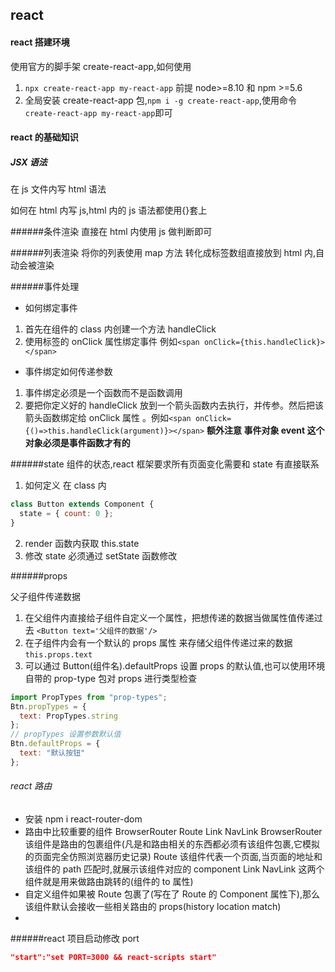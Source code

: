 ## react

#### react 搭建环境

使用官方的脚手架 create-react-app,如何使用

1. `npx create-react-app my-react-app` 前提 node>=8.10 和 npm >=5.6
2. 全局安装 create-react-app 包,`npm i -g create-react-app`,使用命令`create-react-app my-react-app`即可

#### react 的基础知识

##### JSX 语法

在 js 文件内写 html 语法

如何在 html 内写 js,html 内的 js 语法都使用{}套上

######条件渲染
直接在 html 内使用 js 做判断即可

######列表渲染
将你的列表使用 map 方法 转化成标签数组直接放到 html 内,自动会被渲染

######事件处理

- 如何绑定事件

1. 首先在组件的 class 内创建一个方法 handleClick
2. 使用标签的 onClick 属性绑定事件 例如`<span onClick={this.handleClick}></span>`

- 事件绑定如何传递参数

1. 事件绑定必须是一个函数而不是函数调用
2. 要把你定义好的 handleClick 放到一个箭头函数内去执行，并传参。然后把该箭头函数绑定给 onClick 属性
   。例如`<span onClick={()=>this.handleClick(argument)}></span>`
   **额外注意 事件对象 event 这个对象必须是事件函数才有的**

######state
组件的状态,react 框架要求所有页面变化需要和 state 有直接联系

1. 如何定义
   在 class 内

```js
class Button extends Component {
  state = { count: 0 };
}
```

2. render 函数内获取 this.state
3. 修改 state 必须通过 setState 函数修改

######props

父子组件传递数据

1. 在父组件内直接给子组件自定义一个属性，把想传递的数据当做属性值传递过去
   `<Button text='父组件的数据'/>`
2. 在子组件内会有一个默认的 props 属性 来存储父组件传递过来的数据
   `this.props.text`
3. 可以通过 Button(组件名).defaultProps 设置 props 的默认值,也可以使用环境自带的 prop-type 包对 props 进行类型检查

```js
import PropTypes from "prop-types";
Btn.propTypes = {
  text: PropTypes.string
};
// propTypes 设置参数默认值
Btn.defaultProps = {
  text: "默认按钮"
};
```

###### react 路由

- 安装 npm i react-router-dom
- 路由中比较重要的组件 BrowserRouter Route Link NavLink
  BrowserRouter 该组件是路由的包裹组件(凡是和路由相关的东西都必须有该组件包裹,它模拟的页面完全仿照浏览器历史记录)
  Route 该组件代表一个页面,当页面的地址和该组件的 path 匹配时,就展示该组件对应的 component
  Link NavLink 这两个组件就是用来做路由跳转的(组件的 to 属性)
- 自定义组件如果被 Route 包裹了(写在了 Route 的 Component 属性下),那么该组件默认会接收一些相关路由的 props(history location match)
-

######react 项目启动修改 port

```json
"start":"set PORT=3000 && react-scripts start"
```
